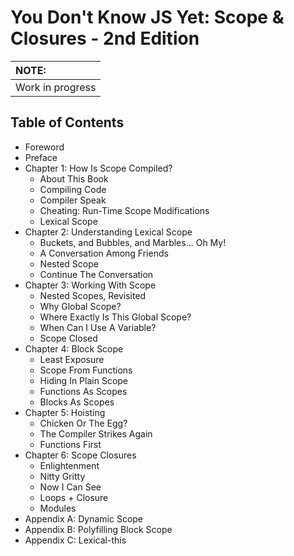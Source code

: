 # You Don't Know JS Yet: Scope & Closures - 2nd Edition

| NOTE: |
| :--- |
| Work in progress |

## Table of Contents

* Foreword
* Preface
* Chapter 1: How Is Scope Compiled?
    * About This Book
    * Compiling Code
    * Compiler Speak
    * Cheating: Run-Time Scope Modifications
    * Lexical Scope
* Chapter 2: Understanding Lexical Scope
    * Buckets, and Bubbles, and Marbles... Oh My!
    * A Conversation Among Friends
    * Nested Scope
    * Continue The Conversation
* Chapter 3: Working With Scope
    * Nested Scopes, Revisited
    * Why Global Scope?
    * Where Exactly Is This Global Scope?
    * When Can I Use A Variable?
    * Scope Closed
* Chapter 4: Block Scope
    * Least Exposure
    * Scope From Functions
    * Hiding In Plain Scope
    * Functions As Scopes
    * Blocks As Scopes
* Chapter 5: Hoisting
    * Chicken Or The Egg?
    * The Compiler Strikes Again
    * Functions First
* Chapter 6: Scope Closures
    * Enlightenment
    * Nitty Gritty
    * Now I Can See
    * Loops + Closure
    * Modules
* Appendix A: Dynamic Scope
* Appendix B: Polyfilling Block Scope
* Appendix C: Lexical-this
